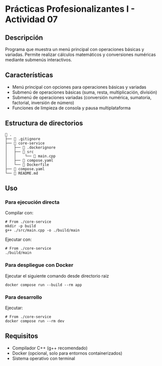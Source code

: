 # Prácticas Profesionalizantes I - Actividad 07

## Descripción

Programa que muestra un menú principal con operaciones básicas y variadas. Permite realizar cálculos matemáticos y conversiones numéricas mediante submenús interactivos.

## Características

- Menú principal con opciones para operaciones básicas y variadas
- Submenú de operaciones básicas (suma, resta, multiplicación, división)
- Submenú de operaciones variadas (conversión numérica, sumatoria, factorial, inversión de número)
- Funciones de limpieza de consola y pausa multiplataforma

## Estructura de directorios

```shell
 .
├──  .gitignore
├──  core-service
│   ├──  .dockerignore
│   ├── 󱧼 src
│   │    └──  main.cpp
│   ├──  compose.yaml
│   └──  Dockerfile
├──  compose.yaml
└──  README.md
```

## Uso

### Para ejecución directa

Compilar con:

```shell
# From ./core-service
mkdir -p build
g++ ./src/main.cpp -o ./build/main
```

Ejecutar con:

```shell
# From ./core-service
./build/main
```

### Para despliegue con Docker

Ejecutar el siguiente comando desde directorio raiz

```shell
docker compose run --build --rm app
```

### Para desarrollo

Ejecutar:

```shell
# From ./core-service
docker compose run --rm dev
```

## Requisitos

- Compilador C++ (g++ recomendado)
- Docker (opcional, solo para entornos containerizados)
- Sistema operativo con terminal
